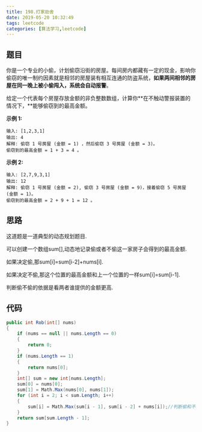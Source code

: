 ```yaml
---
title: 198.打家劫舍
date: 2019-05-20 10:32:49
tags: leetcode
categories: [算法学习,leetcode]
---
```

## 题目

你是一个专业的小偷，计划偷窃沿街的房屋。每间房内都藏有一定的现金，影响你偷窃的唯一制约因素就是相邻的房屋装有相互连通的防盗系统，**如果两间相邻的房屋在同一晚上被小偷闯入，系统会自动报警**。

给定一个代表每个房屋存放金额的非负整数数组，计算你**在不触动警报装置的情况下，**能够偷窃到的最高金额。

**示例 1:**

```
输入: [1,2,3,1]
输出: 4
解释: 偷窃 1 号房屋 (金额 = 1) ，然后偷窃 3 号房屋 (金额 = 3)。
偷窃到的最高金额 = 1 + 3 = 4 。
```

**示例 2:**

```
输入: [2,7,9,3,1]
输出: 12
解释: 偷窃 1 号房屋 (金额 = 2), 偷窃 3 号房屋 (金额 = 9)，接着偷窃 5 号房屋 (金额 = 1)。
偷窃到的最高金额 = 2 + 9 + 1 = 12 。
```

<!-- more -->

## 思路

这道题是一道典型的动态规划题目.

可以创建一个数组sum[],动态地记录偷或者不偷这一家房子会得到的最高金额.

如果决定偷,那sum[i]=sum[i-2]+nums[i].

如果决定不偷,那这个位置的最高金额和上一个位置的一样sum[i]=sum[i-1].

判断偷不偷的依据是看两者谁提供的金额更高.

## 代码
```c#
public int Rob(int[] nums)
{
    if (nums == null || nums.Length == 0)
    {
        return 0;
    }
    if (nums.Length == 1)
    {
        return nums[0];
    }
    int[] sum = new int[nums.Length];
    sum[0] = nums[0];
    sum[1] = Math.Max(nums[0], nums[1]);
    for (int i = 2; i < sum.Length; i++)
    {
        sum[i] = Math.Max(sum[i - 1], sum[i - 2] + nums[i]);//判断偷和不偷得到的最高金额.
    }
    return sum[sum.Length - 1];
}
```